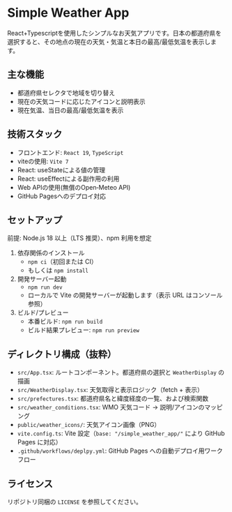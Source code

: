 # Simple Weather App

React+Typescriptを使用したシンプルなお天気アプリです。日本の都道府県を選択すると、その地点の現在の天気・気温と本日の最高/最低気温を表示します。

## 主な機能
- 都道府県セレクタで地域を切り替え
- 現在の天気コードに応じたアイコンと説明表示
- 現在気温、当日の最高/最低気温を表示

## 技術スタック
- フロントエンド: `React 19`, `TypeScript`
- viteの使用: `Vite 7`
- React: useStateによる値の管理
- React: useEffectによる副作用の利用
- Web APIの使用(無償のOpen‑Meteo API)
- GitHub Pagesへのデプロイ対応

## セットアップ
前提: Node.js 18 以上（LTS 推奨）、npm 利用を想定

1. 依存関係のインストール
   - `npm ci`（初回または CI）
   - もしくは `npm install`
2. 開発サーバー起動
   - `npm run dev`
   - ローカルで Vite の開発サーバーが起動します（表示 URL はコンソール参照）
3. ビルド/プレビュー
   - 本番ビルド: `npm run build`
   - ビルド結果プレビュー: `npm run preview`

## ディレクトリ構成（抜粋）
- `src/App.tsx`: ルートコンポーネント。都道府県の選択と `WeatherDisplay` の描画
- `src/WeatherDisplay.tsx`: 天気取得と表示ロジック（fetch + 表示）
- `src/prefectures.tsx`: 都道府県名と緯度経度の一覧、および検索関数
- `src/weather_conditions.tsx`: WMO 天気コード → 説明/アイコンのマッピング
- `public/weather_icons/`: 天気アイコン画像（PNG）
- `vite.config.ts`: Vite 設定（`base: "/simple_weather_app/"` により GitHub Pages に対応）
- `.github/workflows/deplpy.yml`: GitHub Pages への自動デプロイ用ワークフロー

## ライセンス
リポジトリ同梱の `LICENSE` を参照してください。

